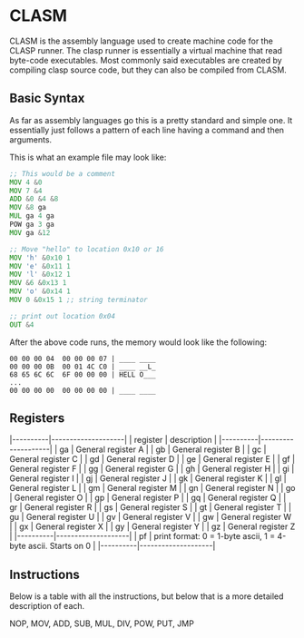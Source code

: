 # CLASM
CLASM is the assembly language used to create machine code for the CLASP runner.
The clasp runner is essentially a virtual machine that read byte-code
executables. Most commonly said executables are created by compiling clasp
source code, but they can also be compiled from CLASM.

## Basic Syntax

As far as assembly languages go this is a pretty standard and simple one. It
essentially just follows a pattern of each line having a command and then
arguments.

This is what an example file may look like:
```asm
;; This would be a comment
MOV 4 &0
MOV 7 &4
ADD &0 &4 &8
MOV &8 ga
MUL ga 4 ga
POW ga 3 ga
MOV ga &12

;; Move "hello" to location 0x10 or 16
MOV 'h' &0x10 1
MOV 'e' &0x11 1
MOV 'l' &0x12 1
MOV &6 &0x13 1
MOV 'o' &0x14 1
MOV 0 &0x15 1 ;; string terminator

;; print out location 0x04
OUT &4
```

After the above code runs, the memory would look like the following:
```text
00 00 00 04  00 00 00 07 | ____ ____
00 00 00 0B  00 01 4C C0 | ____ __L_
68 65 6C 6C  6F 00 00 00 | HELL O___
...
00 00 00 00  00 00 00 00 | ____ ____
```

## Registers

|----------|--------------------|
| register | description        |
|----------|--------------------|
| ga       | General register A |
| gb       | General register B |
| gc       | General register C |
| gd       | General register D |
| ge       | General register E |
| gf       | General register F |
| gg       | General register G |
| gh       | General register H |
| gi       | General register I |
| gj       | General register J |
| gk       | General register K |
| gl       | General register L |
| gm       | General register M |
| gn       | General register N |
| go       | General register O |
| gp       | General register P |
| gq       | General register Q |
| gr       | General register R |
| gs       | General register S |
| gt       | General register T |
| gu       | General register U |
| gv       | General register V |
| gw       | General register W |
| gx       | General register X |
| gy       | General register Y |
| gz       | General register Z |
|----------|--------------------|
| pf       | print format: 0 = 1-byte ascii, 1 = 4-byte ascii. Starts on 0 |
|----------|--------------------|

## Instructions

Below is a table with all the instructions, but below that is a more detailed
description of each.

NOP, MOV, ADD, SUB, MUL, DIV, POW, PUT, JMP
